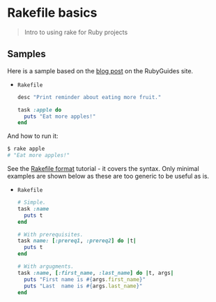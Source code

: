 # Rakefile basics
> Intro to using rake for Ruby projects

## Samples

Here is a sample based on the [blog post](https://www.rubyguides.com/2019/02/ruby-rake/) on the RubyGuides site.

- `Rakefile`
    ```rake
    desc "Print reminder about eating more fruit."

    task :apple do
      puts "Eat more apples!"
    end
    ```

And how to run it:

```sh
$ rake apple
# "Eat more apples!"
```

See the [Rakefile format](https://ruby.github.io/rake/doc/rakefile_rdoc.html) tutorial - it covers the syntax. Only minimal examples are shown below as these are too generic to be useful as is.

- `Rakefile`
    ```rake
    # Simple.
    task :name
      puts t
    end
    
    # With prerequisites.
    task name: [:prereq1, :prereq2] do |t|
      puts t
    end
    
    # With argugments.
    task :name, [:first_name, :last_name] do |t, args|
      puts "First name is #{args.first_name}"
      puts "Last  name is #{args.last_name}"
    end
    ```
    
